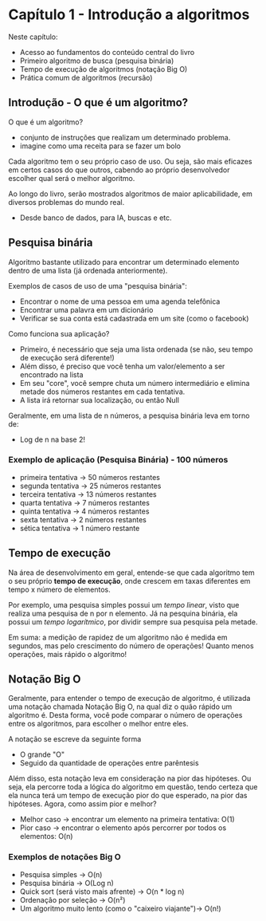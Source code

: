 # Capítulo 1 - Introdução a algoritmos

Neste capítulo:
- Acesso ao fundamentos do conteúdo central do livro
- Primeiro algoritmo de busca (pesquisa binária)
- Tempo de execução de algoritmos (notação Big O)
- Prática comum de algoritmos (recursão)

## Introdução - O que é um algoritmo?

O que é um algoritmo?
- conjunto de instruções que realizam um determinado problema. 
- imagine como uma receita para se fazer um bolo

Cada algoritmo tem o seu próprio caso de uso. Ou seja, são mais eficazes em certos casos do que outros, cabendo ao próprio desenvolvedor escolher qual será o melhor algoritmo.

Ao longo do livro, serão mostrados algoritmos de maior aplicabilidade, em diversos problemas do mundo real.
- Desde banco de dados, para IA, buscas e etc.

## Pesquisa binária

Algoritmo bastante utilizado para encontrar um determinado elemento dentro de uma lista (já ordenada anteriormente). 

Exemplos de casos de uso de uma "pesquisa binária":
- Encontrar o nome de uma pessoa em uma agenda telefônica
- Encontrar uma palavra em um dicionário
- Verificar se sua conta está cadastrada em um site (como o facebook)

Como funciona sua aplicação?
- Primeiro, é necessário que seja uma lista ordenada (se não, seu tempo de execução será diferente!)
- Além disso, é preciso que você tenha um valor/elemento a ser encontrado na lista
- Em seu "core", você sempre chuta um número intermediário e elimina metade dos números restantes em cada tentativa.
- A lista irá retornar sua localização, ou então Null

Geralmente, em uma lista de n números, a pesquisa binária leva em torno de:
- Log de n na base 2!

### Exemplo de aplicação (Pesquisa Binária) - 100 números

- primeira tentativa  ->  50 números restantes
- segunda tentativa   ->  25 números restantes
- terceira tentativa  ->  13 números restantes
- quarta tentativa    ->  7 números restantes
- quinta tentativa    ->  4 números restantes
- sexta tentativa     ->  2 números restantes
- sética tentativa    ->  1 número restante

## Tempo de execução

Na área de desenvolvimento em geral, entende-se que cada algoritmo tem o seu próprio **tempo de execução**, onde crescem em taxas diferentes em tempo x número de elementos. 

Por exemplo, uma pesquisa simples possui um *tempo linear*, visto que realiza uma pesquisa de n por n elemento. Já na pesquina binária, ela possui um *tempo logarítmico*, por dividir sempre sua pesquisa pela metade.

Em suma: a medição de rapidez de um algoritmo não é medida em segundos, mas pelo crescimento do número de operações! Quanto menos operações, mais rápido o algoritmo!

## Notação Big O

Geralmente, para entender o tempo de execução de algoritmo, é utilizada uma notação chamada Notação Big O, na qual diz o quão rápido um algoritmo é. Desta forma, você pode comparar o número de operações entre os algoritmos, para escolher o melhor entre eles.

A notação se escreve da seguinte forma
- O grande "O"
- Seguido da quantidade de operações entre parêntesis 

Além disso, esta notação leva em consideração na pior das hipóteses. Ou seja, ela percorre toda a lógica do algoritmo em questão, tendo certeza que ela nunca terá um tempo de execução pior do que esperado, na pior das hipóteses. Agora, como assim pior e melhor?

- Melhor caso -> encontrar um elemento na primeira tentativa: O(1)
- Pior caso -> encontrar o elemento após percorrer por todos os elementos: O(n)

### Exemplos de notações Big O

- Pesquisa simples -> O(n)
- Pesquisa binária -> O(Log n)
- Quick sort (será visto mais afrente) -> O(n * log n)
- Ordenação por seleção -> O(n²)
- Um algoritmo muito lento (como o "caixeiro viajante")-> O(n!)